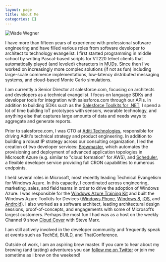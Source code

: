 ```yaml
--- 
layout: page
title: About Me
categories: []
---
```

![Wade Wegner](http://images.wadewegner.com/wordpress/2011/12/CloudCoverLive.png "Wade Wegner")

I have more than fifteen years of experience with professional software engineering and have filled various roles from software developer to architect to technology evangelist. I first started programming in middle school by writing Pascal-based scripts for VT220 telnet clients that automatically played (and leveled) characters in [MUDs](http://en.wikipedia.org/wiki/MUD). Since then I've worked on increasingly more complex solutions (if not as fun) including large-scale commerce implementations, low-latency distributed messaging systems, and cloud-based Monte Carlo simulations.

I am currently a Senior Director at salesforce.com, focusing on architects and developers as a technical evangelist. I focus on language SDKs and developer tools for integration with salesforce.com through our APIs. In addition to building SDKs such as the [Salesforce Toolkits for .NET](http://www.wadewegner.com/2014/01/announcing-the-salesforce-toolkits-for-net/), I spend a lot of time building IoT prototypes with sensors, wearable technology, and anything else that captures large amounts of data and needs ways to aggregate and generate reports.

Prior to salesforce.com, I was CTO at [Aditi Technologies](http://www.aditi.com/), responsible for driving Aditi's technical strategy and product engineering. In addition to building a robust IP strategy across our consulting organization, I led the creation of two developer services: [Brewmaster](http://brewmaster.aditicloud.com/), which automates the provisioning and deployment of advanced application topologies in Microsoft Azure (e.g. similar to "cloud formation" for AWS), and [Scheduler](http://www.aditicloud.com/), a flexible developer service providing full CRON capabilities to numerous endpoints.

I held several roles in Microsoft, most recently leading Technical Evangelism for Windows Azure. In this capacity, I coordinated across engineering, marketing, sales, and field teams in order to drive the adoption of Windows Azure. I was responsible for the [Windows Azure Training Kit](http://www.microsoft.com/download/en/details.aspx?id=8396) and built the Windows Azure Toolkits for Devices ([Windows Phone](http://watwp.codeplex.com/), [Windows 8](http://watwindows8.codeplex.com/), [iOS](https://github.com/WindowsAzure-Toolkits/wa-toolkit-ios), and [Android](https://github.com/WindowsAzure-Toolkits/wa-toolkit-android)). I also worked as a software architect, leading architectural design sessions, proof-of-concepts, and engagements with some of Microsoft’s largest customers. Perhaps the most fun I had was as a host on the weekly Channel 9 show [Cloud Cover](http://channel9.msdn.com/shows/cloud+cover) with Steve Marx.

I am still actively involved in the developer community and frequently speak at events such as TechEd, BUILD, and ThatConference.

Outside of work, I am an aspiring brew master. If you care to hear about my brewing (and tasting) adventures you can [follow me on Twitter](http://twitter.com/wadewegner) or join me sometime as I brew on the weekend!